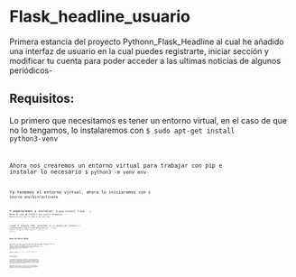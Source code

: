 # Flask_headline_usuario
Primera estancia del proyecto Pythonn_Flask_Headline al cual he añadido una interfaz de usuario en la cual puedes registrarte, iniciar sección y modificar tu cuenta para poder acceder a las ultimas noticias de algunos periódicos-

## Requisitos:
Lo primero que necesitamos es tener un entorno virtual, en el caso de que no lo tengamos, lo instalaremos con 
<code>$ sudo apt-get install python3-venv<code>
  
  Ahora nos crearemos un entorno virtual para trabajar con pip e instalar lo necesario
  <code>$ python3 -m venv env<code>
  
  Ya tenemos el entorno virtual, ahora lo iniciaremos con
  <code>$ source env/bin/activate<code>
  
  Y empezaremos a instalar:
  <code>$ pip install flask<code> ---> Para el uso de Flask
  <code>$ pip install feedparser<code> --->  Necesario para leer los RSS de las noticias
    
  Cuando lo tengamos todo, entraremos en la carpeta del proyecto y ejecutaremos 
  <code>export FLASK_APP=prueba.py <code> --> para exportar la app de flask
  <code>flask run<code> --> Para iniciar la aplicación
  
## Base de Datos MySql
  Tendremos que crear una base de datos MySql donde almacenaremos los datos, asi que accedemos a nuestro MySql con
  <code>mysql -u root -p<code>
  Ahora creamos la base de datos prueba, en el caso de que cambiemos el nombre de la base de datos, tendremos que cambiarlo en el     codigo del proyecto
  <code>create database prueba<code>
  Nos cambiamos a la base de datos creada y creamos la tabla
  <code>use prueba<code>
  <code>CREATE TABLE alumnos (name VARCHAR(30), email VARCHAR(30), password VARCHAR(30));<code>
    
  IMPORTATNTE
  Comprobar vuestro usuario y contraseña y cambiarlo en el código del programa.
  
## Funcinamiento
   Ya lo tenemos todo, ahora solo tendremos que entrar en el navegador a localhost:5000 y tendremos nuestra aplicación funcionando
   Este programa hace uso de las sessiones para mantener los datos del usuario que ha iniciado session, base de datos para su almacenamiento, feedparser para los RSS
   Desde nuestra aplicacion, podremos crearnos un usuario e iniciar seccion con el.
   Cuando estemos dentro, podremos ver las ultimas noticias de los periodicos, acceder a nuestro perfil, modificar nuestro nombre, eliminar nuestra cuenta y cerrar seccion
   
   Para proximas versiones, se controlaras errores y la seguridad del programa, asi como a la hora de crear tu cuenta, te de la opción de elegir tu periodico de noticias preferidas para que sea lo primero que te aparezca al iniciar seccion.
   Tambien se añadira la posibilidad de guardar las noticias que te hayan llamado la atención.
